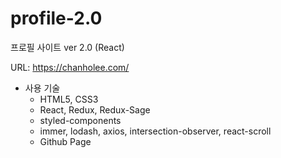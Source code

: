# profile-2.0
프로필 사이트 ver 2.0 (React)

URL: https://chanholee.com/

- 사용 기술
  - HTML5, CSS3
  - React, Redux, Redux-Sage
  - styled-components
  - immer, lodash, axios, intersection-observer, react-scroll
  - Github Page
